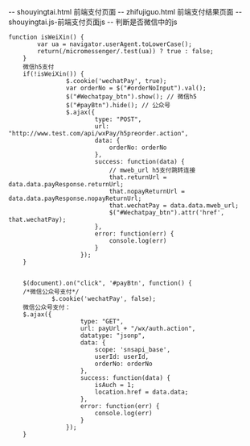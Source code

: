 -- shouyingtai.html 前端支付页面
-- zhifujiguo.html 前端支付结果页面
-- shouyingtai.js-前端支付页面js
-- 判断是否微信中的js

	function isWeiXin() {
			var ua = navigator.userAgent.toLowerCase();
			return(/micromessenger/.test(ua)) ? true : false;
		}
		微信h5支付
		if(!isWeiXin()) {
                    $.cookie('wechatPay', true);
                    var orderNo = $("#orderNoInput").val();
                    $("#Wechatpay_btn").show(); // 微信h5
                    $("#payBtn").hide(); // 公众号
                    $.ajax({
                            type: "POST",
                            url: "http://www.test.com/api/wxPay/h5preorder.action",
                            data: {
                                orderNo: orderNo
                            },
                            success: function(data) {
                                // mweb_url h5支付跳转连接
                                that.returnUrl = data.data.payResponse.returnUrl;
                                that.nopayReturnUrl = data.data.payResponse.nopayReturnUrl;
                                that.wechatPay = data.data.mweb_url;
                                $("#Wechatpay_btn").attr('href', that.wechatPay);
                            },
                            error: function(err) {
                                console.log(err)
                            }
                        });
        }
		
	
        $(document).on("click", '#payBtn', function() {
        /*微信公众号支付*/
        		$.cookie('wechatPay', false);
        微信公众号支付：
        $.ajax({
        				type: "GET",
        				url: payUrl + "/wx/auth.action",
        				datatype: "jsonp",
        				data: {
        					scope: 'snsapi_base',
        					userId: userId,
        					orderNo: orderNo
        				},
        				success: function(data) {
        					isAuch = 1;
        					location.href = data.data;
        				},
        				error: function(err) {
        					console.log(err)
        				}
        			});
        }